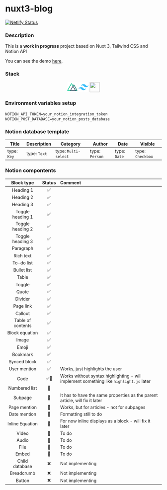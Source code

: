 # nuxt3-blog

[![Netlify Status](https://api.netlify.com/api/v1/badges/ddbeeb2c-df54-4838-a059-66a3210facba/deploy-status)](https://app.netlify.com/sites/earnest-longma-3caf94/deploys)

### Description

This is a **work in progress** project based on Nuxt 3, Tailwind CSS and Notion API

You can see the demo [here](https://earnest-longma-3caf94.netlify.app).

### Stack

<p align="center">
    <img src="https://raw.githubusercontent.com/devicons/devicon/2ae2a900d2f041da66e950e4d48052658d850630/icons/nuxtjs/nuxtjs-original.svg" width=32 height=32>
    <img src="https://raw.githubusercontent.com/devicons/devicon/2ae2a900d2f041da66e950e4d48052658d850630/icons/tailwindcss/tailwindcss-plain.svg" width=32 height=32>
    <img src="https://cdn.worldvectorlogo.com/logos/notion-logo-1.svg" width=32 height=32>
</p>

### Environment variables setup

```env
NOTION_API_TOKEN=your_notion_integration_token
NOTION_POST_DATABASE=your_notion_posts_database
```

### Notion database template

| Title       | Description  | Category             | Author       | Date         | Visible          |
| ----------- | ------------ | -------------------- | ------------ | ------------ | ---------------- |
| type: `Key` | type: `Text` | type: `Multi-select` | type: `Person` | type: `Date` | type: `Checkbox` |

### Notion compontents

|    Block type     | Status | Comment                                                                                |
| :---------------: | :----: | :------------------------------------------------------------------------------------- |
|     Heading 1     |   ✅   |                                                                                        |
|     Heading 2     |   ✅   |                                                                                        |
|     Heading 3     |   ✅   |                                                                                        |
| Toggle heading 1  |   ✅   |                                                                                        |
| Toggle heading 2  |   ✅   |                                                                                        |
| Toggle heading 3  |   ✅   |                                                                                        |
|     Paragraph     |   ✅   |                                                                                        |
|     Rich text     |   ✅   |                                                                                        |
|    To-do list     |   ✅   |                                                                                        |
|    Bullet list    |   ✅   |                                                                                        |
|       Table       |   ✅   |                                                                                        |
|      Toggle       |   ✅   |                                                                                        |
|       Quote       |   ✅   |                                                                                        |
|      Divider      |   ✅   |                                                                                        |
|     Page link     |   ✅   |                                                                                        |
|      Callout      |   ✅   |                                                                                        |
| Table of contents |   ✅   |                                                                                        |
|  Block equation   |   ✅   |                                                                                        |
|       Image       |   ✅   |                                                                                        |
|       Emoji       |   ✅   |                                                                                        |
|     Bookmark      |   ✅   |                                                                                        |
|   Synced block    |   ✅   |                                                                                        |
|   User mention    |   ✅   | Works, just highlights the user                                                        |
|       Code        |  ✅🔨  | Works without syntax highlighting - will implement something like `highlight.js` later |
|   Numbered list   |   🔨   |                                                                                        |
|      Subpage      |   🔨   | It has to have the same properties as the parent article, will fix it later            |
|   Page mention    |   🔨   | Works, but for articles - not for subpages                                             |
|   Date mention    |   🔨   | Formatting still to do                                                                 |
|  Inline Equation  |   🔨   | For now inline displays as a block - will fix it later                                 |
|       Video       |   🔨   | To do                                                                                  |
|       Audio       |   🔨   | To do                                                                                  |
|       File        |   🔨   | To do                                                                                  |
|       Embed       |   🔨   | To do                                                                                  |
|  Child database   |   ❌   | Not implementing                                                                       |
|    Breadcrumb     |   ❌   | Not implementing                                                                       |
|      Button       |   ❌   | Not implementing                                                                       |
